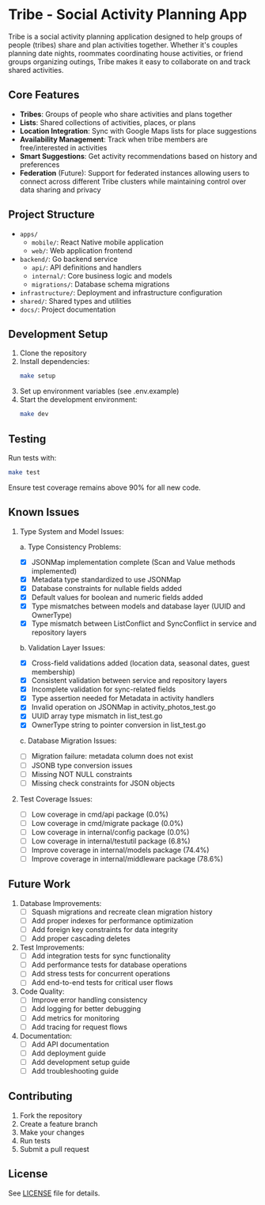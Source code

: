 # Tribe - Social Activity Planning App

Tribe is a social activity planning application designed to help groups of people (tribes) share and plan activities together. Whether it's couples planning date nights, roommates coordinating house activities, or friend groups organizing outings, Tribe makes it easy to collaborate on and track shared activities.

## Core Features

- **Tribes**: Groups of people who share activities and plans together
- **Lists**: Shared collections of activities, places, or plans
- **Location Integration**: Sync with Google Maps lists for place suggestions
- **Availability Management**: Track when tribe members are free/interested in activities
- **Smart Suggestions**: Get activity recommendations based on history and preferences
- **Federation** (Future): Support for federated instances allowing users to connect across different Tribe clusters while maintaining control over data sharing and privacy

## Project Structure

- `apps/`
  - `mobile/`: React Native mobile application
  - `web/`: Web application frontend
- `backend/`: Go backend service
  - `api/`: API definitions and handlers
  - `internal/`: Core business logic and models
  - `migrations/`: Database schema migrations
- `infrastructure/`: Deployment and infrastructure configuration
- `shared/`: Shared types and utilities
- `docs/`: Project documentation

## Development Setup

1. Clone the repository
2. Install dependencies:
   ```bash
   make setup
   ```
3. Set up environment variables (see .env.example)
4. Start the development environment:
   ```bash
   make dev
   ```

## Testing

Run tests with:
```bash
make test
```

Ensure test coverage remains above 90% for all new code.

## Known Issues

1. Type System and Model Issues:
   
   a. Type Consistency Problems:
   - [x] JSONMap implementation complete (Scan and Value methods implemented)
   - [x] Metadata type standardized to use JSONMap
   - [x] Database constraints for nullable fields added
   - [x] Default values for boolean and numeric fields added
   - [x] Type mismatches between models and database layer (UUID and OwnerType)
   - [x] Type mismatch between ListConflict and SyncConflict in service and repository layers
   
   b. Validation Layer Issues:
   - [x] Cross-field validations added (location data, seasonal dates, guest membership)
   - [x] Consistent validation between service and repository layers
   - [x] Incomplete validation for sync-related fields
   - [x] Type assertion needed for Metadata in activity handlers
   - [x] Invalid operation on JSONMap in activity_photos_test.go
   - [x] UUID array type mismatch in list_test.go
   - [x] OwnerType string to pointer conversion in list_test.go
   
   c. Database Migration Issues:
   - [ ] Migration failure: metadata column does not exist
   - [ ] JSONB type conversion issues
   - [ ] Missing NOT NULL constraints
   - [ ] Missing check constraints for JSON objects

2. Test Coverage Issues:
   - [ ] Low coverage in cmd/api package (0.0%)
   - [ ] Low coverage in cmd/migrate package (0.0%)
   - [ ] Low coverage in internal/config package (0.0%)
   - [ ] Low coverage in internal/testutil package (6.8%)
   - [ ] Improve coverage in internal/models package (74.4%)
   - [ ] Improve coverage in internal/middleware package (78.6%)

## Future Work

1. Database Improvements:
   - [ ] Squash migrations and recreate clean migration history
   - [ ] Add proper indexes for performance optimization
   - [ ] Add foreign key constraints for data integrity
   - [ ] Add proper cascading deletes

2. Test Improvements:
   - [ ] Add integration tests for sync functionality
   - [ ] Add performance tests for database operations
   - [ ] Add stress tests for concurrent operations
   - [ ] Add end-to-end tests for critical user flows

3. Code Quality:
   - [ ] Improve error handling consistency
   - [ ] Add logging for better debugging
   - [ ] Add metrics for monitoring
   - [ ] Add tracing for request flows

4. Documentation:
   - [ ] Add API documentation
   - [ ] Add deployment guide
   - [ ] Add development setup guide
   - [ ] Add troubleshooting guide

## Contributing

1. Fork the repository
2. Create a feature branch
3. Make your changes
4. Run tests
5. Submit a pull request

## License

See [LICENSE](LICENSE) file for details. 